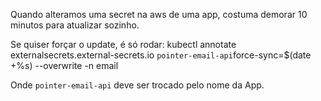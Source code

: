 
Quando alteramos uma secret na aws de uma app, costuma demorar 10 minutos para atualizar sozinho.

Se quiser forçar o update, é só rodar: kubectl annotate externalsecrets.external-secrets.io `pointer-email-api`force-sync=$(date +%s) --overwrite -n email

Onde `pointer-email-api` deve ser trocado pelo nome da App.